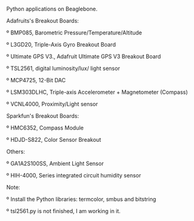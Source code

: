 Python applications on Beaglebone.



Adafruits's Breakout Boards: 

   º BMP085, Barometric Pressure/Temperature/Altitude 

   º L3GD20, Triple-Axis Gyro Breakout Board 

   º Ultimate GPS V3., Adafruit Ultimate GPS V3 Breakout Board 

   º TSL2561, digital luminosity/lux/ light sensor

   º MCP4725, 12-Bit DAC 

   º LSM303DLHC, Triple-axis Accelerometer + Magnetometer (Compass)

   º VCNL4000, Proximity/Light sensor



Sparkfun's Breakout Boards: 

   º HMC6352, Compass Module

   º HDJD-S822, Color Sensor Breakout


Others:

   º GA1A2S100SS, Ambient Light Sensor

   º HIH-4000, Series integrated circuit humidity sensor



Note:

   º Install the Python libraries: termcolor, smbus and bitstring

   º tsl2561.py is not finished, I am working in it.


